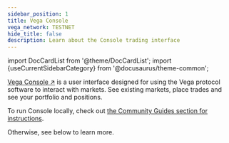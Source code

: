 ```yaml
---
sidebar_position: 1
title: Vega Console
vega_network: TESTNET
hide_title: false
description: Learn about the Console trading interface
---
```

import DocCardList from '@theme/DocCardList';
import {useCurrentSidebarCategory} from '@docusaurus/theme-common';

[Vega Console ↗](https://console.vega.xyz) is a user interface designed for using the Vega protocol software to interact with markets. See existing markets, place trades and see your portfolio and positions.

To run Console locally, check out [the Community Guides section for instructions](../tutorials/community-created#self-hosting-console).

Otherwise, see below to learn more.

<DocCardList items={useCurrentSidebarCategory().items}/>
